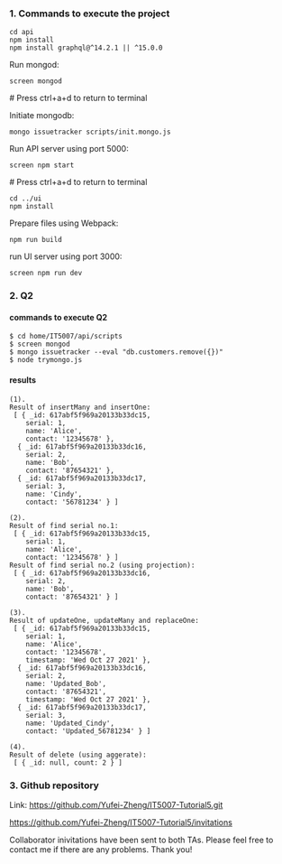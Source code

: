 ### 1. Commands to execute the project

```
cd api
npm install
npm install graphql@^14.2.1 || ^15.0.0
```
Run mongod:
```
screen mongod
```
\# Press ctrl+a+d to return to terminal

Initiate mongodb:
```
mongo issuetracker scripts/init.mongo.js
```
Run API server using port 5000:
```
screen npm start
```
\# Press ctrl+a+d to return to terminal
```
cd ../ui
npm install
```
Prepare files using Webpack:
```
npm run build
```
run UI server using port 3000:
```
screen npm run dev
```

### 2. Q2

#### commands to execute Q2

```
$ cd home/IT5007/api/scripts
$ screen mongod
$ mongo issuetracker --eval "db.customers.remove({})"
$ node trymongo.js
```

#### results

```
(1).
Result of insertMany and insertOne:
 [ { _id: 617abf5f969a20133b33dc15,
    serial: 1,
    name: 'Alice',
    contact: '12345678' },
  { _id: 617abf5f969a20133b33dc16,
    serial: 2,
    name: 'Bob',
    contact: '87654321' },
  { _id: 617abf5f969a20133b33dc17,
    serial: 3,
    name: 'Cindy',
    contact: '56781234' } ]

(2).    
Result of find serial no.1:
 [ { _id: 617abf5f969a20133b33dc15,
    serial: 1,
    name: 'Alice',
    contact: '12345678' } ]
Result of find serial no.2 (using projection):
 [ { _id: 617abf5f969a20133b33dc16,
    serial: 2,
    name: 'Bob',
    contact: '87654321' } ]

(3).
Result of updateOne, updateMany and replaceOne:
 [ { _id: 617abf5f969a20133b33dc15,
    serial: 1,
    name: 'Alice',
    contact: '12345678',
    timestamp: 'Wed Oct 27 2021' },
  { _id: 617abf5f969a20133b33dc16,
    serial: 2,
    name: 'Updated_Bob',
    contact: '87654321',
    timestamp: 'Wed Oct 27 2021' },
  { _id: 617abf5f969a20133b33dc17,
    serial: 3,
    name: 'Updated_Cindy',
    contact: 'Updated_56781234' } ]

(4).    
Result of delete (using aggerate):
 [ { _id: null, count: 2 } ]
```

### 3. Github repository

Link: https://github.com/Yufei-Zheng/IT5007-Tutorial5.git

https://github.com/Yufei-Zheng/IT5007-Tutorial5/invitations

Collaborator inivitations have been sent to both TAs. Please feel free to contact me if there are any problems. Thank you!

